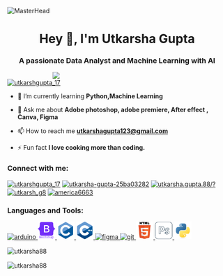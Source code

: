 ![MasterHead](https://i.ibb.co/0nz2P31/image.png)
<h1 align="center">Hey 👋, I'm Utkarsha Gupta</h1>
<h3 align="center">A passionate Data Analyst and Machine Learning with AI</h3>
<img align="right" width="400" src="https://i.ibb.co/PtrsCyd/output-onlinegiftools.gif">

<p align="left"> <a href="https://twitter.com/utkarshgupta_17" target="blank"><img src="https://img.shields.io/twitter/follow/utkarshgupta_17?logo=twitter&style=for-the-badge" alt="utkarshgupta_17" /></a> </p>

- 🌱 I’m currently learning **Python,Machine Learning**

- 💬 Ask me about **Adobe photoshop, adobe premiere, After effect , Canva, Figma**

- 📫 How to reach me **utkarshagupta123@gmail.com**

- ⚡ Fun fact **I love cooking more than coding.**

<h3 align="left">Connect with me:</h3>
<p align="left">
<a href="https://twitter.com/utkarshgupta_17" target="blank"><img align="center" src="https://raw.githubusercontent.com/rahuldkjain/github-profile-readme-generator/master/src/images/icons/Social/twitter.svg" alt="utkarshgupta_17" height="30" width="40" /></a>
<a href="https://linkedin.com/in/utkarsha-gupta-25ba03282" target="blank"><img align="center" src="https://raw.githubusercontent.com/rahuldkjain/github-profile-readme-generator/master/src/images/icons/Social/linked-in-alt.svg" alt="utkarsha-gupta-25ba03282" height="30" width="40" /></a>
<a href="https://fb.com/utkarsha.gupta.88/?" target="blank"><img align="center" src="https://raw.githubusercontent.com/rahuldkjain/github-profile-readme-generator/master/src/images/icons/Social/facebook.svg" alt="utkarsha.gupta.88/?" height="30" width="40" /></a>
<a href="https://instagram.com/utkarsh_g8" target="blank"><img align="center" src="https://raw.githubusercontent.com/rahuldkjain/github-profile-readme-generator/master/src/images/icons/Social/instagram.svg" alt="utkarsh_g8" height="30" width="40" /></a>
<a href="https://www.hackerrank.com/america6663" target="blank"><img align="center" src="https://raw.githubusercontent.com/rahuldkjain/github-profile-readme-generator/master/src/images/icons/Social/hackerrank.svg" alt="america6663" height="30" width="40" /></a>
</p>

<h3 align="left">Languages and Tools:</h3>
<p align="left"> <a href="https://www.arduino.cc/" target="_blank" rel="noreferrer"> <img src="https://cdn.worldvectorlogo.com/logos/arduino-1.svg" alt="arduino" width="40" height="40"/> </a> <a href="https://getbootstrap.com" target="_blank" rel="noreferrer"> <img src="https://raw.githubusercontent.com/devicons/devicon/master/icons/bootstrap/bootstrap-plain-wordmark.svg" alt="bootstrap" width="40" height="40"/> </a> <a href="https://www.cprogramming.com/" target="_blank" rel="noreferrer"> <img src="https://raw.githubusercontent.com/devicons/devicon/master/icons/c/c-original.svg" alt="c" width="40" height="40"/> </a> <a href="https://www.w3schools.com/cpp/" target="_blank" rel="noreferrer"> <img src="https://raw.githubusercontent.com/devicons/devicon/master/icons/cplusplus/cplusplus-original.svg" alt="cplusplus" width="40" height="40"/> </a> <a href="https://www.figma.com/" target="_blank" rel="noreferrer"> <img src="https://www.vectorlogo.zone/logos/figma/figma-icon.svg" alt="figma" width="40" height="40"/> </a> <a href="https://git-scm.com/" target="_blank" rel="noreferrer"> <img src="https://www.vectorlogo.zone/logos/git-scm/git-scm-icon.svg" alt="git" width="40" height="40"/> </a> <a href="https://www.w3.org/html/" target="_blank" rel="noreferrer"> <img src="https://raw.githubusercontent.com/devicons/devicon/master/icons/html5/html5-original-wordmark.svg" alt="html5" width="40" height="40"/> </a> <a href="https://www.photoshop.com/en" target="_blank" rel="noreferrer"> <img src="https://raw.githubusercontent.com/devicons/devicon/master/icons/photoshop/photoshop-line.svg" alt="photoshop" width="40" height="40"/> </a> <a href="https://www.python.org" target="_blank" rel="noreferrer"> <img src="https://raw.githubusercontent.com/devicons/devicon/master/icons/python/python-original.svg" alt="python" width="40" height="40"/> </a> </p>

<p><img align="center" src="https://github-readme-stats.vercel.app/api/top-langs?username=utkarsha88&show_icons=true&locale=en&layout=compact" alt="utkarsha88" /></p>

<p><img align="center" src="https://github-readme-streak-stats.herokuapp.com/?user=utkarsha88&" alt="utkarsha88" /></p>
